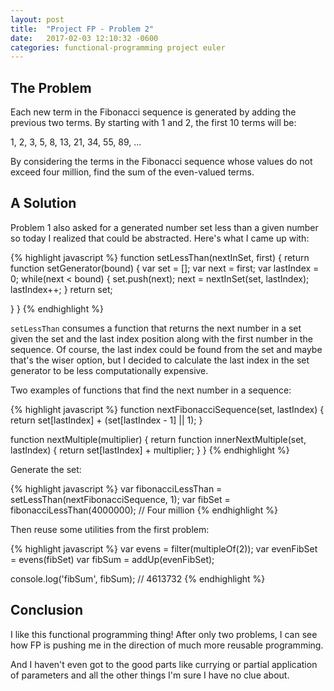 ```yaml
---
layout: post
title:  "Project FP - Problem 2"
date:   2017-02-03 12:10:32 -0600
categories: functional-programming project euler
---
```


## The Problem

Each new term in the Fibonacci sequence is generated by adding the previous two terms.  By starting with 1 and 2, the first 10 terms will be: 
 
1, 2, 3, 5, 8, 13, 21, 34, 55, 89, ...  
 
By considering the terms in the Fibonacci sequence whose values do not exceed four million, find the sum of the even-valued terms.

## A Solution

Problem 1 also asked for a generated number set less than a given number so today I realized that could be abstracted. Here's what I came up with:

{% highlight javascript %}
function setLessThan(nextInSet, first) {
  return function setGenerator(bound) {
    var set = [];
    var next = first;
    var lastIndex = 0;
    while(next < bound) {
      set.push(next);
      next = nextInSet(set, lastIndex);
      lastIndex++;
    }
    return set;

  }
}
{% endhighlight %}

`setLessThan` consumes a function that returns the next number in a set given the set and the last index position along with the first number in the sequence. Of course, the last index could be found from the set and maybe that's the wiser option, but I decided to calculate the last index in the set generator to be less computationally expensive.

Two examples of functions that find the next number in a sequence:

{% highlight javascript %}
function nextFibonacciSequence(set, lastIndex) {
  return set[lastIndex] + (set[lastIndex - 1] || 1);
}

function nextMultiple(multiplier) {
  return function innerNextMultiple(set, lastIndex) {
    return set[lastIndex] + multiplier;
  }
}
{% endhighlight %}

Generate the set:

{% highlight javascript %}
var fibonacciLessThan = setLessThan(nextFibonacciSequence, 1);
var fibSet = fibonacciLessThan(4000000); // Four million
{% endhighlight %}

Then reuse some utilities from the first problem:

{% highlight javascript %}
var evens = filter(multipleOf(2));
var evenFibSet = evens(fibSet)
var fibSum = addUp(evenFibSet);

console.log('fibSum', fibSum); // 4613732
{% endhighlight %}

## Conclusion

I like this functional programming thing! After only two problems, I can see how FP is pushing me in the direction of much more reusable programming.

And I haven't even got to the good parts like currying or partial application of parameters and all the other things I'm sure I have no clue about.

